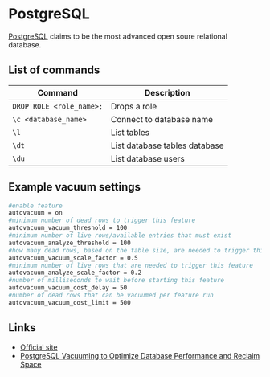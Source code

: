 # PostgreSQL

[PostgreSQL](https://www.postgresql.org/) claims to be the most advanced open soure relational database.

## List of commands

| Command | Description |
| --- | --- |
| `DROP ROLE <role_name>;` | Drops a role |
| `\c <database_name>` | Connect to database name |
| `\l` | List tables |
| `\dt` | List database tables database |
| `\du` | List database users |

## Example vacuum settings

```bash
#enable feature
autovacuum = on
#minimum number of dead rows to trigger this feature
autovacuum_vacuum_threshold = 100
#minimum number of live rows/available entries that must exist
autovacuum_analyze_threshold = 100
#how many dead rows, based on the table size, are needed to trigger this feature
autovacuum_vacuum_scale_factor = 0.5
#minimum number of live rows that are needed to trigger this feature
autovacuum_analyze_scale_factor = 0.2
#number of milliseconds to wait before starting this feature
autovacuum_vacuum_cost_delay = 50
#number of dead rows that can be vacuumed per feature run
autovacuum_vacuum_cost_limit = 500
```

## Links

* [Official site](https://www.postgresql.org/)
* [PostgreSQL Vacuuming to Optimize Database Performance and Reclaim Space](https://www.percona.com/blog/postgresql-vacuuming-to-optimize-database-performance-and-reclaim-space/)

